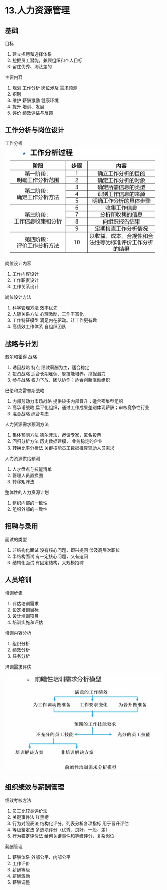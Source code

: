 # 13.人力资源管理
## 基础

目标
1. 建立招聘和选择体系
2. 挖掘员工潜能，兼顾组织和个人目标
3. 留住优秀、淘汰差的

主要内容
1. 规划 工作分析 岗位涉及 需求预测
2. 招聘
3. 维护 薪酬激励 健康环境
4. 提升 培训、发展
5. 评价 绩效评估与反馈



## 工作分析与岗位设计
工作分析
![img.png](img/hr工作分析.png)

岗位设计内容
1. 工作内容设计
2. 工作职责设计
3. 工作关系设计

岗位设计方法
1. 科学管理方法 效率优先
2. 人际关系方法 心理激励，工作丰富化
3. 工作特征模型 满足内在驱动。让工作更有趣
4. 高绩效工作体系 自组织团队

## 战略与计划
戴尔和霍得 战略
1. 诱因战略 特点 绩效薪酬为主，适合稳定
2. 投资战略 适合长期雇佣、躲技能培养，挖掘潜力
3. 参与战略  权力下放、团队协作；适合创新驱动组织

巴伦和克雷普斯战略
1. 内部劳动力市场战略 提供较多内部晋升；适合密集型组织
2. 高承诺战略 扁平化组织，通过工作成果差别体现薪酬；审核竞争性行业
3. 混合战略 综合考虑

人力资源需求预测方法
1. 集体预测方法 德尔菲法，邀请专家，匿名投票
2. 回归分析方法 历史数据建模， 业务稳定的企业
3. 转换比率分析法 关键技能员工数据推算辅助人员需求

人力资源供给预测
1. 人才盘点与技能清单
2. 管理人员置换图
3. 转移矩阵法

整体性的人力资源计划
1. 组织内部的一致性
2. 组织外部的一致性

## 招聘与录用

面试的类型
1. 非结构化面试 没有核心问题，即兴提问 涉及高层次职位
2. 半结构面试 有一定核心问题，又有追问
3. 结构化面试 有固定结构，大规模招聘

## 人员培训
培训步骤
1. 评估培训需求
2. 设定培训目标
3. 设计培训项目
4. 培训实施和评估

培训内容分析
1. 组织分析
2. 绩效分析
3. 任务分析

培训需求评估

![img.png](img/培训需求评估.png)

## 组织绩效与薪酬管理

绩效考核方法
1. 员工比较类评价法
2. 关键事件法 红黑榜
3. 行为对照表法 结构化评分，列表分析各项指标 用于晋升评估
4. 等级鉴定法 多选项评分（优秀、良好、一般、差）
5. 行为锚定评价法 给何关键事件和等级评分，复杂岗位

薪酬管理
1. 薪酬体系 外部公平、内部公平
2. 工作评价
3. 薪酬等级
4. 薪酬激励
5. 薪酬调整






